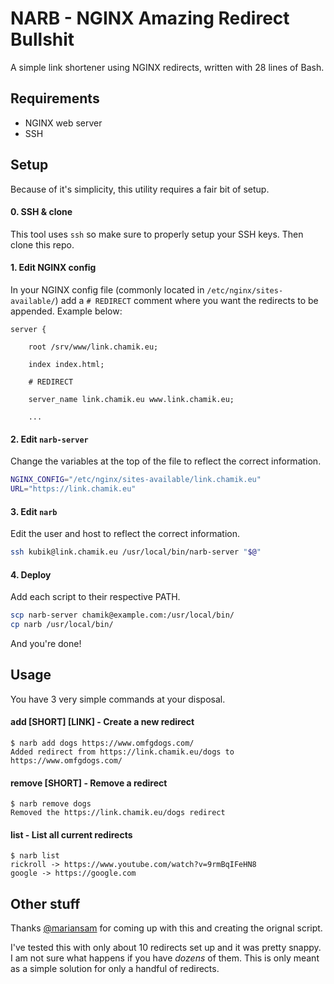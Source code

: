# NARB - NGINX Amazing Redirect Bullshit
A simple link shortener using NGINX redirects, written with 28 lines of Bash.

## Requirements

- NGINX web server
- SSH

## Setup

Because of it's simplicity, this utility requires a fair bit of setup.

#### 0. SSH & clone
This tool uses `ssh` so make sure to properly setup your SSH keys. Then clone this repo.

#### 1. Edit NGINX config
In your NGINX config file (commonly located in `/etc/nginx/sites-available/`) add a `# REDIRECT` comment where you want the redirects to be appended. Example below:

```
server {

    root /srv/www/link.chamik.eu;

    index index.html;

    # REDIRECT

    server_name link.chamik.eu www.link.chamik.eu;

    ...
```

#### 2. Edit `narb-server`
Change the variables at the top of the file to reflect the correct information.

```sh
NGINX_CONFIG="/etc/nginx/sites-available/link.chamik.eu"
URL="https://link.chamik.eu"
```

#### 3. Edit `narb`
Edit the user and host to reflect the correct information.

```sh
ssh kubik@link.chamik.eu /usr/local/bin/narb-server "$@"
```

#### 4. Deploy
Add each script to their respective PATH.

```sh
scp narb-server chamik@example.com:/usr/local/bin/
cp narb /usr/local/bin/
```

And you're done!

## Usage

You have 3 very simple commands at your disposal.

#### add [SHORT] [LINK] - Create a new redirect

```
$ narb add dogs https://www.omfgdogs.com/
Added redirect from https://link.chamik.eu/dogs to https://www.omfgdogs.com/
```

#### remove [SHORT] - Remove a redirect

```
$ narb remove dogs
Removed the https://link.chamik.eu/dogs redirect
```

#### list - List all current redirects

```
$ narb list
rickroll -> https://www.youtube.com/watch?v=9rmBqIFeHN8 
google -> https://google.com
```

## Other stuff

Thanks [@mariansam](https://github.com/mariansam) for coming up with this and creating the orignal script.

I've tested this with only about 10 redirects set up and it was pretty snappy. I am not sure what happens if you have *dozens* of them. This is only meant as a simple solution for only a handful of redirects.